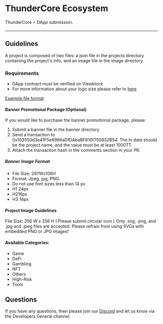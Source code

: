 # ThunderCore Ecosystem

ThunderCore ⚡️ DApp submission.

---

## Guidelines

A project is composed of two files: a json file in the projects directory containing the project's info, and an image file in the image directory.

### Requirements

- DApp contract must be verified on Viewblock
- For more information about your logo size please refer to [here](https://developers.thundercore.com/docs/guideline-submit/)

[Example file format](./format.example.json)

#### Banner Promotional Package (Optional)

If you would like to purchase the banner promotional package, please:

1. Submit a banner file in the banner directory
2. Send a transaction to 0x103550d3e41F5e6986aDfDAbaBF610f750932B54. The tx data should be the project name, and the value must be at least 1000TT.
3. Attach the transaction hash in the comments section in your PR.

##### Banner Image Format

- File Size: 297Wx108H
- Format: Jpeg, jpg, PNG.
- Do not use font sizes less than 14 px
- H1 24px
- H216px
- H3 14px

#### Project Image Guidelines

File Size: 256 W x 256 H ( Please submit circular icon )
Only .svg, .png, and .jpg and .jpeg files are accepted.
Please refrain from using SVGs with embedded PNG or JPG images!

#### Available Categories:

- Game
- DeFi
- Gambling
- NFT
- Others
- High-Risk
- Tools

## Questions

If you have any questions, then please join our [Discord](https://discord.com/invite/5EbxXfw) and let us know via the Developers General channel.
